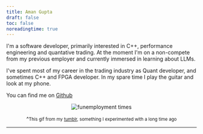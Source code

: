 ```yaml
---
title: Aman Gupta
draft: false
toc: false
noreadingtime: true
---
```


I'm a software developer, primarily interested in C++, performance engineering and quantative trading. 
At the moment I'm on a non-compete from my previous employer and currently immersed in learning about LLMs.

I've spent most of my career in the trading industry as Quant developer, and sometimes C++ and FPGA developer.
In my spare time I play the guitar and look at my phone. 


You can find me on [Github](https://github.com/am17an)

<div style="text-align: center;">

![funemployment times](/christmas.webp)

^<small>This gif from my [tumblr](https://am17an.tumblr.com), something I experimented with a long time ago </small>

</div>

---
